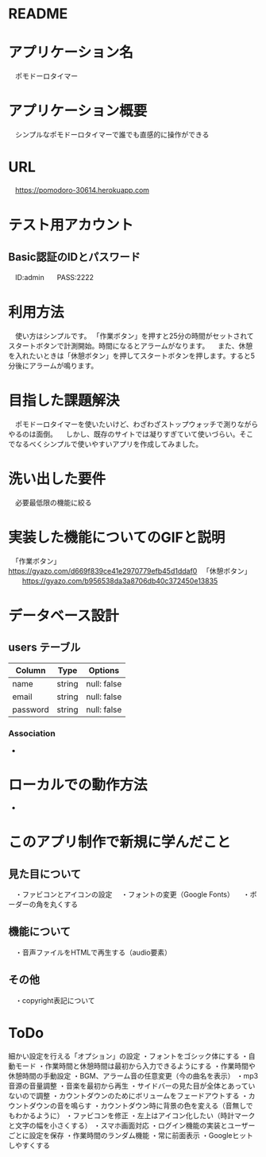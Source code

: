 # README

# アプリケーション名
　ポモドーロタイマー

# アプリケーション概要
　シンプルなポモドーロタイマーで誰でも直感的に操作ができる

# URL
　https://pomodoro-30614.herokuapp.com

# テスト用アカウント

## Basic認証のIDとパスワード  
　ID:admin  
　PASS:2222  

# 利用方法
　使い方はシンプルです。
「作業ボタン」を押すと25分の時間がセットされてスタートボタンで計測開始。時間になるとアラームがなります。
　また、休憩を入れたいときは「休憩ボタン」を押してスタートボタンを押します。すると5分後にアラームが鳴ります。

# 目指した課題解決
　ポモドーロタイマーを使いたいけど、わざわざストップウォッチで測りながらやるのは面倒。
　しかし、既存のサイトでは凝りすぎていて使いづらい。そこでなるべくシンプルで使いやすいアプリを作成してみました。

# 洗い出した要件
　必要最低限の機能に絞る

# 実装した機能についてのGIFと説明
　「作業ボタン」
　　https://gyazo.com/d669f839ce41e2970779efb45d1ddaf0
　「休憩ボタン」
　　https://gyazo.com/b956538da3a8706db40c372450e13835

# データベース設計

## users テーブル

| Column   | Type   | Options     |
| -------- | ------ | ----------- |
| name     | string | null: false |
| email    | string | null: false |
| password | string | null: false |

### Association
- 

# ローカルでの動作方法
-

# このアプリ制作で新規に学んだこと

## 見た目について
　・ファビコンとアイコンの設定
　・フォントの変更（Google Fonts）
　・ボーダーの角を丸くする

## 機能について
　・音声ファイルをHTMLで再生する（audio要素）

## その他
　・copyright表記について

# ToDo
 細かい設定を行える「オプション」の設定
 ・フォントをゴシック体にする
 ・自動モード
 ・作業時間と休憩時間は最初から入力できるようにする
 ・作業時間や休憩時間の手動設定
 ・BGM、アラーム音の任意変更（今の曲名を表示）
 ・mp3音源の音量調整
 ・音楽を最初から再生
 ・サイドバーの見た目が全体とあっていないので調整
 ・カウントダウンのためにボリュームをフェードアウトする
 ・カウントダウンの音を鳴らす
 ・カウントダウン時に背景の色を変える（音無しでもわかるように）
 ・ファビコンを修正
 ・左上はアイコン化したい（時計マークと文字の幅を小さくする）
 ・スマホ画面対応
 ・ログイン機能の実装とユーザーごとに設定を保存
 ・作業時間のランダム機能
 ・常に前面表示
 ・Googleヒットしやすくする
